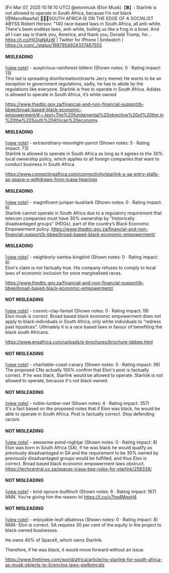 [Fri Mar 07, 2025 10:18:10 UTC] @elonmusk (Elon Musk)【𝗕】: Starlink is not allowed to operate in South Africa, because I’m not black [@MarioNawfal] 🚨🇿🇦SOUTH AFRICA IS ON THE EDGE OF A SOCIALIST ABYSS Robert Hersov: "140 race-based laws in South Africa, all anti-white.  There's been endless laws, anti-white, boiling us like a frog in a bowl.  And all I can say is thank you, America, and thank you, Donald Trump, for… https://t.co/HjOIjaNAxW | Twitter for iPhone | birdwatch | https://x.com/_/status/1897954924337467555

#### MISLEADING

[[view note]](https://x.com/i/birdwatch/n/1898021918449471645) - auspicious-rainforest-bittern (Shown notes: 0 · Rating impact: 13)\
This lad is spreading disinformation(inserts Jerry meme) He wants to be an exception to government regulations, sadly, he has to abide by the regulations like everyone. Starlink is free to operate in South Africa. Adidas is allowed to operate in South Africa, it’s white owned

https://www.thedtic.gov.za/financial-and-non-financial-support/b-bbee/broad-based-black-economic-empowerment/#:~:text=The%20fundamental%20objective%20of%20the,in%20the%20South%20African%20economy.

#### MISLEADING

[[view note]](https://x.com/i/birdwatch/n/1897992745613955164) - extraordinary-moonlight-parrot (Shown notes: 5 · Rating impact: 73)\
Starlink is allowed to operate in South Africa as long as it agrees to the 30% local ownership policy, which applies to all foreign companies that want to conduct business in South Africa.

https://www.connectingafrica.com/connectivity/starlink-s-sa-entry-stalls-as-space-x-withdraws-from-icasa-hearings





#### MISLEADING

[[view note]](https://x.com/i/birdwatch/n/1897982390955290857) - magnificent-juniper-bushlark (Shown notes: 0 · Rating impact: 6)\
Starlink cannot operate in South Africa due to a regulatory requirement that telecom companies must have 30% ownership by "historically disadvantaged groups" (HDGs), part of the country’s Black Economic Empowerment policy.
 https://www.thedtic.gov.za/financial-and-non-financial-support/b-bbee/broad-based-black-economic-empowerment/

#### MISLEADING

[[view note]](https://x.com/i/birdwatch/n/1897970197899690245) - neighborly-samba-kingbird (Shown notes: 0 · Rating impact: 6)\
Elon's claim is not factually true. His company refuses to comply to local laws of economic inclusion for once marginalised races. 

https://www.thedtic.gov.za/financial-and-non-financial-support/b-bbee/broad-based-black-economic-empowerment/

#### NOT MISLEADING

[[view note]](https://x.com/i/birdwatch/n/1898066680598737343) - cosmic-clay-fantail (Shown notes: 0 · Rating impact: 19)\
Elon musk is correct. Broad based black economic empowerment does not apply to black individuals in South Africa, only white individuals to "redress past injustices". Ultimately it is a race based laws in favour of benefiting the black south Africans. 

https://www.ensafrica.com/uploads/e-brochures/brochure-bbbee.html

#### NOT MISLEADING

[[view note]](https://x.com/i/birdwatch/n/1898046204598173856) - charitable-coast-canary (Shown notes: 0 · Rating impact: 36)\
The proposed CNs actually 100% confirm that Elon's post is factually correct.
If he was black, Starlink would be allowed to operate.
Starlink is not allowed to operate, because it's not black owned.

#### NOT MISLEADING

[[view note]](https://x.com/i/birdwatch/n/1898031008500662761) - noble-lumber-owl (Shown notes: 4 · Rating impact: 357)\
It's a fact based on the proposed notes that if Elon was black, he would be able to operate in South Africa. Post is factually correct. Stop defending racism.

#### NOT MISLEADING

[[view note]](https://x.com/i/birdwatch/n/1898026382707638319) - awesome-pond-nightjar (Shown notes: 0 · Rating impact: 8)\
Elon was born in South Africa (SA), if he was black he would qualify as previously disadvantaged in SA and the requirement to be 30% owned by previously disadvantaged groups would be fulfilled, and thus Elon is correct. Broad based black economic empowerment laws obstruct. 
https://techcentral.co.za/spacex-icasa-bee-rules-for-starlink/258338/

#### NOT MISLEADING

[[view note]](https://x.com/i/birdwatch/n/1897985389752619379) - kind-spruce-bullfinch (Shown notes: 6 · Rating impact: 167)\
NNN. You’re giving him the reason lol
https://t.co/v7hq4MqsH4

#### NOT MISLEADING

[[view note]](https://x.com/i/birdwatch/n/1897973979710984522) - enjoyable-leaf-albatross (Shown notes: 0 · Rating impact: 8)\
NNN- Elon is correct. SA requires 30 per cent of the equity in the project to black-owned businesses.

He owns 40% of SpaceX, which owns Starlink.

Therefore, if he was black, it would move forward without an issue.

https://www.thetimes.com/world/africa/article/no-starlink-for-south-africa-as-musk-objects-to-licencing-laws-gw9xmcglz
